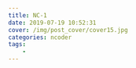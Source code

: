 ```yaml
---
title: NC-1
date: 2019-07-19 10:52:31
cover: /img/post_cover/cover15.jpg
categories: ncoder
tags:
    - 
---
```


